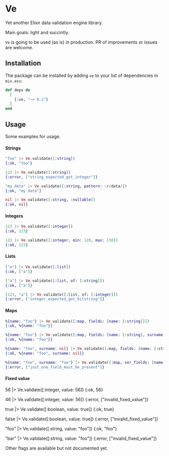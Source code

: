 # Ve

Yet another Elixir data validation engine library.

Main goals: light and succintly.

`Ve` is going to be used (as is) in production. PR of improvements or issues are welcome.

## Installation

The package can be installed by adding `ve` to your list of dependencies in `mix.exs`:

```elixir
def deps do
  [
    {:ve, "~> 0.1"}
  ]
end
```

## Usage

Some examples for usage.

#### Strings

```elixir
"foo" |> Ve.validate([:string])       
{:ok, "foo"}

123 |> Ve.validate([:string])  
{:error, ["string_expected_got_integer"]}

"my data" |> Ve.validate([:string, pattern: ~r/data/])
{:ok, "my data"}

nil |> Ve.validate([:string, :nullable])  
{:ok, nil}
```

#### Integers

```elixir
123 |> Ve.validate([:integer])  
{:ok, 123}

123 |> Ve.validate([:integer, min: 120, max: 130]) 
{:ok, 123}
```

#### Lists

```elixir
["a"] |> Ve.validate([:list])
{:ok, ["a"]}

["a"] |> Ve.validate([:list, of: [:string]])   
{:ok, ["a"]}

[123, "a"] |> Ve.validate([:list, of: [:integer]])
{:error, ["integer_expected_got_bitstring"]}
```

#### Maps

```elixir
%{name: "foo"} |> Ve.validate([:map, fields: [name: [:string]]])
{:ok, %{name: "foo"}}

%{name: "foo"} |> Ve.validate([:map, fields: [name: [:string], surname: [:string, :optional]]])
{:ok, %{name: "foo"}}

%{name: "foo", surname: nil} |> Ve.validate([:map, fields: [name: [:string], surname: [:string, :nullable]]])
{:ok, %{name: "foo", surname: nil}}

%{name: "foo", surname: "foo"} |> Ve.validate([:map, xor_fields: [name: [:string], surname: [:string]]])
{:error, ["just_one_field_must_be_present"]}
```

#### Fixed value
56 |> Ve.validate([:integer, value: 56])
{:ok, 56}

46 |> Ve.validate([:integer, value: 56])
{:error, ["invalid_fixed_value"]}

true |> Ve.validate([:boolean, value: true])
{:ok, true}

false |> Ve.validate([:boolean, value: true])
{:error, ["invalid_fixed_value"]}

"foo" |> Ve.validate([:string, value: "foo"])
{:ok, "foo"}

"bar" |> Ve.validate([:string, value: "foo"])
{:error, ["invalid_fixed_value"]}

Other flags are available but not documented yet.